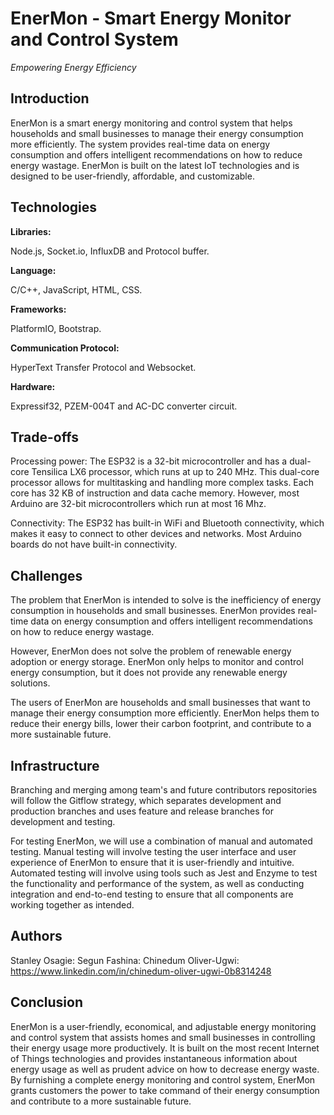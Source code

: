 # **EnerMon - Smart Energy Monitor and Control System**
*Empowering Energy Efficiency*

## Introduction ##

EnerMon is a smart energy monitoring and control system that helps households and small businesses to manage their energy consumption more efficiently. The system provides real-time data on energy consumption and offers intelligent recommendations on how to reduce energy wastage. EnerMon is built on the latest IoT technologies and is designed to be user-friendly, affordable, and customizable.

## Technologies ##
**Libraries:**

Node.js, Socket.io, InfluxDB and Protocol buffer.

**Language:**

C/C++, JavaScript, HTML, CSS.

**Frameworks:** 

PlatformIO, Bootstrap.

**Communication Protocol:**

HyperText Transfer Protocol and Websocket.

**Hardware:**

Expressif32, PZEM-004T and AC-DC converter circuit.

## Trade-offs ##

Processing power: The ESP32 is a 32-bit microcontroller and has a dual-core Tensilica LX6 processor, which runs at up to 240 MHz. This dual-core processor allows for multitasking and handling more complex tasks. Each core has 32 KB of instruction and data cache memory. However, most Arduino are 32-bit microcontrollers which run at most 16 Mhz.

Connectivity: The ESP32 has built-in WiFi and Bluetooth connectivity, which makes it easy to connect to other devices and networks. Most Arduino boards do not have built-in connectivity.

## Challenges ##

The problem that EnerMon is intended to solve is the inefficiency of energy consumption in households and small businesses. EnerMon provides real-time data on energy consumption and offers intelligent recommendations on how to reduce energy wastage.

However, EnerMon does not solve the problem of renewable energy adoption or energy storage. EnerMon only helps to monitor and control energy consumption, but it does not provide any renewable energy solutions.

The users of EnerMon are households and small businesses that want to manage their energy consumption more efficiently. EnerMon helps them to reduce their energy bills, lower their carbon footprint, and contribute to a more sustainable future.

## Infrastructure ##

Branching and merging among team's and future contributors repositories will follow the Gitflow strategy, which separates development and production branches and uses feature and release branches for development and testing. 

For testing EnerMon, we will use a combination of manual and automated testing. Manual testing will involve testing the user interface and user experience of EnerMon to ensure that it is user-friendly and intuitive. Automated testing will involve using tools such as Jest and Enzyme to test the functionality and performance of the system, as well as conducting integration and end-to-end testing to ensure that all components are working together as intended.

## Authors ##
Stanley Osagie: 
Segun Fashina: 
Chinedum Oliver-Ugwi: https://www.linkedin.com/in/chinedum-oliver-ugwi-0b8314248

## Conclusion ##

EnerMon is a user-friendly, economical, and adjustable energy monitoring and control system that assists homes and small businesses in controlling their energy usage more productively. It is built on the most recent Internet of Things technologies and provides instantaneous information about energy usage as well as prudent advice on how to decrease energy waste. By furnishing a complete energy monitoring and control system, EnerMon grants customers the power to take command of their energy consumption and contribute to a more sustainable future.
